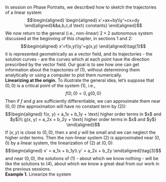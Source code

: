 In session on Phase Portraits, we described how to sketch the trajectories of a linear system
$$\begin{aligned}
\begin{aligned}
x'=ax+by\\y'=cx+dy
\end{aligned}&&a,b,c,d \text{ constants}
\end{aligned}$$
We now return to the general (i.e., non-linear) $2 \times 2$ autonomous system discussed at the beginning of this chapter, in sections 1 and 2:
$$\begin{aligned}
x'=f(x,y)\\y'=g(x,y)
\end{aligned}\tag{1}$$
it is represented geometrically as a vector field, and its trajectories - the solution curves - are the curves which at each point have the direction prescribed by the vector field. Our goal is to see how one can get information about the trajectories of $(1)$, without determining them analytically or using a computer to plot them numerically.  
**Linearizing at the origin.** To illustrate the general idea, let’s suppose that $(0, 0)$ is a critical point of the system $(1)$, i.e.,
$$f(0,0)=0,g(0,0)\tag{2}$$
Then if $f$ and $g$ are sufficiently differentiable, we can approximate them near $(0, 0)$ (the approximation will have no constant term by $(2)$):
$$\begin{aligned}
f(x, y) = a_1x + b_1y + \text{ higher order terms in $x$ and $y$}\\
g(x, y) = a_2x + b_2y + \text{ higher order terms in $x$ and $y$}
\end{aligned}$$
If $(x, y)$ is close to $(0, 0)$, then $x$ and $y$ will be small and we can neglect the higher order terms. Then the non-linear system $(2)$ is approximated near $(0, 0)$ by a linear system, the linearization of $(2)$ at $(0,0)$:
$$\begin{aligned}
x' = a_1x + b_1y\\
y' = a_2x + b_2y
\end{aligned}\tag{3}$$
and near $(0,0)$, the solutions of $(1)$ - about which we know nothing - will be like the solutions to $(4)$, about which we know a great deal from our work in the previous sessions.  
**Example 1.** Linearize the system
